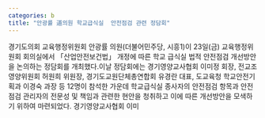 ```yaml
---
categories: b
title: "안광률 道의원 학교급식실  안전점검 관련 정담회"
---
```

경기도의회 교육행정위원회 안광률 의원(더불어민주당, 시흥1)이 23일(금) 교육행정위원회 회의실에서 「산업안전보건법」 개정에 따른 학교 급식실 법적 안전점검 개선방안을 논의하는 정담회를 개최했다.이날 정담회에는 경기영양교사협회 이미정 회장, 전교조영양위원회 허원희 위원장, 경기도교원단체총연합회 유경란 대표, 도교육청 학교안전기획과 이경숙 과장 등 12명이 참석한 가운데 학교급식실 종사자의 안전점검 항목과 안전점검 관리자의 전문성 및 책임과 관련한 현안을 청취하고 이에 따른 개선방안을 모색하기 위하여 마련되었다. 경기영양교사협회 이미